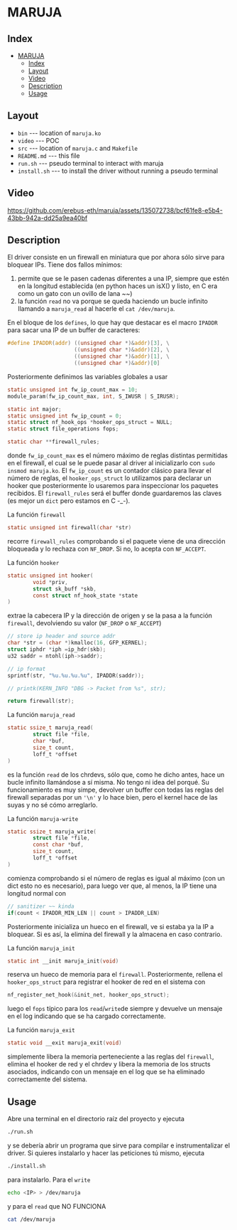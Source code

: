 # MARUJA
## Index
- [MARUJA](#maruja)
  - [Index](#index)
  - [Layout](#layout)
  - [Video](#video)
  - [Description](#description)
  - [Usage](#usage)

## Layout
- `bin` --- location of `maruja.ko`
- `video` --- POC
- `src` --- location of `maruja.c` and `Makefile`
- `README.md` --- this file
- `run.sh` --- pseudo terminal to interact with maruja
- `install.sh` --- to install the driver without running a pseudo terminal

## Video
https://github.com/erebus-eth/maruja/assets/135072738/bcf61fe8-e5b4-43bb-942a-dd25a9ea40bf

## Description
El driver consiste en un firewall en miniatura que por ahora sólo sirve para bloquear IPs. Tiene dos fallos mínimos:
1. permite que se le pasen cadenas diferentes a una IP, siempre que estén en la longitud establecida (en python haces un isX() y listo, en C era como un gato con un ovillo de lana ~~)
2. la función `read` no va porque se queda haciendo un bucle infinito llamando a `maruja_read` al hacerle el `cat /dev/maruja`.

En el bloque de los `defines`, lo que hay que destacar es el macro `IPADDR` para sacar una IP de un buffer de caracteres:

```c
#define IPADDR(addr) ((unsigned char *)&addr)[3], \
                     ((unsigned char *)&addr)[2], \
                     ((unsigned char *)&addr)[1], \
                     ((unsigned char *)&addr)[0]
```

Posteriormente definimos las variables globales a usar

```c
static unsigned int fw_ip_count_max = 10;
module_param(fw_ip_count_max, int, S_IWUSR | S_IRUSR);

static int major;
static unsigned int fw_ip_count = 0;
static struct nf_hook_ops *hooker_ops_struct = NULL;
static struct file_operations fops;

static char **firewall_rules;
```

donde `fw_ip_count_max` es el número máximo de reglas distintas permitidas en el firewall, el cual se le puede pasar al driver al inicializarlo con `sudo insmod maruja.ko`. El `fw_ip_count` es un contador clásico para llevar el número de reglas, el `hooker_ops_struct` lo utilizamos para declarar un hooker que posteriormente lo usaremos para inspeccionar los paquetes recibidos. El `firewall_rules` será el buffer donde guardaremos las claves (es mejor un `dict` pero estamos en C -_-).

La función `firewall`

```c
static unsigned int firewall(char *str)
```

recorre `firewall_rules` comprobando si el paquete viene de una dirección bloqueada y lo rechaza con `NF_DROP`. Si no, lo acepta con `NF_ACCEPT`.

La función `hooker`

```c
static unsigned int hooker(
        void *priv,
        struct sk_buff *skb,
        const struct nf_hook_state *state
)
```

extrae la cabecera IP y la dirección de origen y se la pasa a la función `firewall`, devolviendo su valor (`NF_DROP` o `NF_ACCEPT`)

```c
// store ip header and source addr
char *str = (char *)kmalloc(16, GFP_KERNEL);
struct iphdr *iph =ip_hdr(skb);
u32 saddr = ntohl(iph->saddr);

// ip format
sprintf(str, "%u.%u.%u.%u", IPADDR(saddr));

// printk(KERN_INFO "DBG -> Packet from %s", str);

return firewall(str);
```

La función `maruja_read`

```c
static ssize_t maruja_read(
        struct file *file,
        char *buf,
        size_t count,
        loff_t *offset
)
```

es la función `read` de los chrdevs, sólo que, como he dicho antes, hace un bucle infinito llamándose a sí misma. No tengo ni idea del porqué. Su funcionamiento es muy simpe, devolver un buffer con todas las reglas del firewall separadas por un `'\n'` y lo hace bien, pero el kernel hace de las suyas y no sé cómo arreglarlo.

La función `maruja-write`

```c
static ssize_t maruja_write(
        struct file *file,
        const char *buf,
        size_t count,
        loff_t *offset
)
```

comienza comprobando si el número de reglas es igual al máximo (con un dict esto no es necesario), para luego ver que, al menos, la IP tiene una longitud normal con
```c
// sanitizer ~~ kinda
if(count < IPADDR_MIN_LEN || count > IPADDR_LEN)
```

Posteriormente inicializa un hueco en el firewall, ve si estaba ya la IP a bloquear. Si es así, la elimina del firewall y la almacena en caso contrario.

La función `maruja_init`

```c
static int __init maruja_init(void) 
```

reserva un hueco de memoria para el `firewall`. Posteriormente, rellena el `hooker_ops_struct` para registrar el hooker de red en el sistema con

```c
nf_register_net_hook(&init_net, hooker_ops_struct);
```

luego el `fops` típico para los `read`/`write`de siempre y devuelve un mensaje en el log indicando que se ha cargado correctamente.

La función `maruja_exit`

```c
static void __exit maruja_exit(void)
```

simplemente libera la memoria perteneciente a las reglas del `firewall`, elimina el hooker de red y el chrdev y libera la memoria de los structs asociados, indicando con un mensaje en el log que se ha eliminado correctamente del sistema.


## Usage
Abre una terminal en el directorio raíz del proyecto y ejecuta

```bash
./run.sh
```

y se debería abrir un programa que sirve para compilar e instrumentalizar el driver. Si quieres instalarlo y hacer las peticiones tú mismo, ejecuta

```bash
./install.sh
```

para instalarlo. Para el `write`

```bash
echo <IP> > /dev/maruja
```

y para el `read` que NO FUNCIONA

```bash
cat /dev/maruja
```
